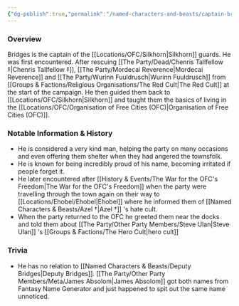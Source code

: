 ```yaml
---
{"dg-publish":true,"permalink":"/named-characters-and-beasts/captain-bridges/","tags":["NPC"],"updated":"2025-01-18T23:46:47.487+00:00"}
---
```



### Overview
Bridges is the captain of the [[Locations/OFC/Silkhorn\|Silkhorn]] guards. He was first encountered. After rescuing [[The Party/Dead/Chenris Tallfellow ‡\|Chenris Tallfellow ‡]], [[The Party/Mordecai Reverence\|Mordecai Reverence]] and [[The Party/Wurinn Fuuldrusch\|Wurinn Fuuldrusch]] from [[Groups & Factions/Religious Organisations/The Red Cult\|The Red Cult]] at the start of the campaign. He then guided them back to [[Locations/OFC/Silkhorn\|Silkhorn]] and taught them the basics of living in the [[Locations/OFC/Organisation of Free Cities (OFC)\|Organisation of Free Cities (OFC)]].

### Notable Information & History 
- He is considered a very kind man, helping the party on many occasions and even offering them shelter when they had angered the townsfolk. 
- He is known for being incredibly proud of his name, becoming irritated if people forget it.
- He later encountered after [[History & Events/The War for the OFC's Freedom\|The War for the OFC's Freedom]] when the party were travelling through the town again on their way to [[Locations/Ehobel/Ehobel\|Ehobel]] where he informed them of [[Named Characters & Beasts/Azel †\|Azel †]] 's hate cult.
- When the party returned to the OFC he greeted them near the docks and told them about [[The Party/Other Party Members/Steve Ulan\|Steve Ulan]] 's [[Groups & Factions/The Hero Cult\|hero cult]]

### Trivia 
- He has no relation to [[Named Characters & Beasts/Deputy Bridges\|Deputy Bridges]]. [[The Party/Other Party Members/Meta/James Absolom\|James Absolom]] got both names from Fantasy Name Generator and just happened to spit out the same name unnoticed. 